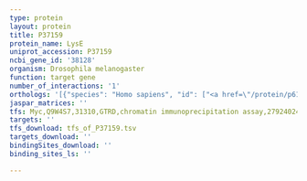 ```yaml
---
type: protein
layout: protein
title: P37159
protein_name: LysE
uniprot_accession: P37159
ncbi_gene_id: '38128'
organism: Drosophila melanogaster
function: target gene
number_of_interactions: '1'
orthologs: '[{"species": "Homo sapiens", "id": ["<a href=\"/protein/p61626\">P61626</a>"]}, {"species": "Mus musculus", "id": ["<a href=\"/protein/q8bm26\">Q8BM26</a>", "<a href=\"/protein/p08905\">P08905</a>", "<a href=\"/protein/p17897\">P17897</a>", "<a href=\"/protein/q9da11\">Q9DA11</a>"]}, {"species": "Rattus norvegicus", "id": ["<a href=\"/protein/a0a077s6m4\">A0A077S6M4</a>", "<a href=\"/protein/d4a0w2\">D4A0W2</a>", "A0A0G2K5X1", "F1M8E9"]}]'
jaspar_matrices: ''
tfs: Myc,Q9W4S7,31310,GTRD,chromatin immunoprecipitation assay,27924024%5Buid%5D,No
targets: ''
tfs_download: tfs_of_P37159.tsv
targets_download: ''
bindingSites_download: ''
binding_sites_ls: ''

---
```

